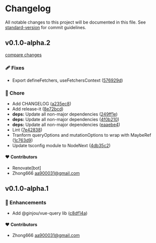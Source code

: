 # Changelog

All notable changes to this project will be documented in this file. See [standard-version](https://github.com/conventional-changelog/standard-version) for commit guidelines.


## v0.1.0-alpha.2

[compare changes](https://github.com/aa900031/ginjou/compare/@ginjou/vue-query@0.1.0-alpha.1...@ginjou/vue-query@0.1.0-alpha.2)

### 🩹 Fixes

-  Export defineFetchers, useFetchersContext ([576929d](https://github.com/aa900031/ginjou/commit/576929ddbc6f1eea6cbc79ae11a939580f4c64a3))

### 🏡 Chore

-  Add CHANGELOG ([a235ec8](https://github.com/aa900031/ginjou/commit/a235ec8a1377d6bb63ba989cd4dd866333783f53))
-  Add release-it ([8e72bcd](https://github.com/aa900031/ginjou/commit/8e72bcd26d11faa996ebc4e0b5529a67c9359c21))
-  **deps:** Update all non-major dependencies ([249ff1e](https://github.com/aa900031/ginjou/commit/249ff1ef2ecf81187eac8d1309e54ceb8709bfbf))
-  **deps:** Update all non-major dependencies ([4f0b210](https://github.com/aa900031/ginjou/commit/4f0b2109b19a5f3bd8bffd78c0de2def3f2d3c09))
-  **deps:** Update all non-major dependencies ([eaaebe4](https://github.com/aa900031/ginjou/commit/eaaebe436eb95e78e3d52fed90d55b8974137977))
-  Lint ([7e42838](https://github.com/aa900031/ginjou/commit/7e428385ff62f6edcc66a4ff844b5f514189a9d4))
-  Tranform queryOptions and mutationOptions to wrap with MaybeRef ([1c763d9](https://github.com/aa900031/ginjou/commit/1c763d96e1fcea476c2394b015cd6c6049d0762e))
-  Update tsconfig module to NodeNext ([4db35c2](https://github.com/aa900031/ginjou/commit/4db35c21e032dfe1916dfe4df010126e4203a74a))



#### ❤️ Contributors

- Renovate[bot] 
- Zhong666 <aa900031@gmail.com>

## v0.1.0-alpha.1



### 🚀 Enhancements

-  Add @ginjou/vue-query lib ([c8df14a](https://github.com/aa900031/ginjou/commit/c8df14a9fc94d146ed7368dde201e68903712d94))

#### ❤️ Contributors

- Zhong666 <aa900031@gmail.com>